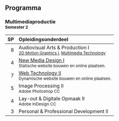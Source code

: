 Programma
---------

### Multimediaproductie<br><small>Semester 2</small>

| SP | Opleidingsonderdeel |
|---:|:--------------------|
|  8 | Audiovisual Arts & Production I<span data-domain="av3" data-level="1"></span><br><small>[2D Motion Graphics I][], [Multimedia Technology][]</small> |
|  4 | [New Media Design I][]<span data-domain="wanm" data-level="1"></span><br><small>Statische website bouwen en online plaatsen.</small> |
|  7 | [Web Technology II][]<span data-domain="wanm" data-level="1"></span><br><small>Dynamische website bouwen en online plaatsen.</small> |
|  5 | Image Processing II<br><small>Adobe Photoshop CC</small> |
|  4 | Lay-out & Digitale Opmaak II<br><small>Adobe InDesign CC</small> |
|  3 | Personal & Professional Development II |

[2D Motion Graphics I]:  #
[Multimedia Technology]: #
[New Media Design I]:    #
[Web Technology II]:     #